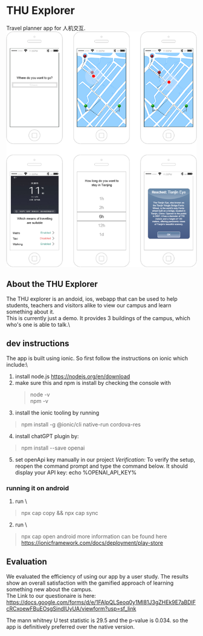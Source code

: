 # THU Explorer
Travel planner app for 人机交互.\
![image](./figures/paperPrototype.drawio.png)

## About the THU Explorer
The THU explorer is an andoid, ios, webapp that can be used to help students, teachers and visitors alike to view our campus and learn something about it.\
This is currently just a demo. It provides 3 buildings of the campus, which who's one is able to talk.\

## dev instructions
The app is built using ionic. So first follow the instructions on ionic which include:\
1. install node.js https://nodejs.org/en/download
2. make sure this and npm is install by checking the console with
    > node -v\
npm -v
3. install the ionic tooling by running
> npm install -g @ionic/cli native-run cordova-res
4. install chatGPT plugin by:
>npm install --save openai
5. set openApi key manually in our project
*Verification:* To verify the setup, reopen the command prompt and type the command below. It should display your API key: echo %OPENAI_API_KEY%

### running it on android
1. run \
>npx cap copy && npx cap sync
2. run \
>npx cap open android
more information can be found here https://ionicframework.com/docs/deployment/play-store


## Evaluation
We evaluated the efficiency of using our app by a user study. The results show an overall satisfaction with the gamified approach of learning something new about the campus.\
The Link to our questionaire is here: https://docs.google.com/forms/d/e/1FAIpQLSeoq0y1Ml81J3gZHEk9E7aBDIFcRCxoewFBuEOsgSindIUyUA/viewform?usp=sf_link

The mann whitney U test statistic is 29.5 and the p-value is 0.034. so the app is definitively preferred over the native version.

